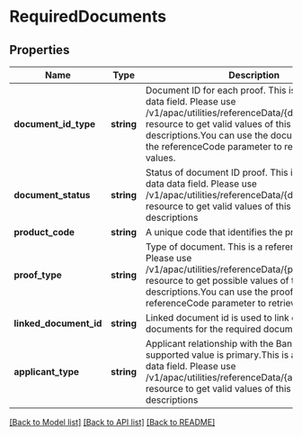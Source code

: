 # RequiredDocuments

## Properties
Name | Type | Description | Notes
------------ | ------------- | ------------- | -------------
**document_id_type** | **string** | Document ID for each proof. This is a reference data field. Please use /v1/apac/utilities/referenceData/{documentIdType} resource to get valid values of this field with descriptions.You can use the documentIdType as the referenceCode parameter to retrieve the values. | [optional] 
**document_status** | **string** | Status of document ID proof. This is a reference data data field. Please use /v1/apac/utilities/referenceData/{documentStatus} resource to get valid values of this field with descriptions | [optional] 
**product_code** | **string** | A unique code that identifies the product | [optional] 
**proof_type** | **string** | Type of document. This is a reference data field. Please use /v1/apac/utilities/referenceData/{proofType} resource to get possible values of this field with descriptions.You can use the proofType as the referenceCode parameter to retrieve the values. | [optional] 
**linked_document_id** | **string** | Linked document id is used to link different documents for the required documents/proof type. | [optional] 
**applicant_type** | **string** | Applicant relationship with the Bank. Currently supported value is primary.This is a reference data data field. Please use /v1/apac/utilities/referenceData/{applicantType} resource to get valid values of this field with descriptions | [optional] 

[[Back to Model list]](../../README.md#documentation-for-models) [[Back to API list]](../../README.md#documentation-for-api-endpoints) [[Back to README]](../../README.md)

